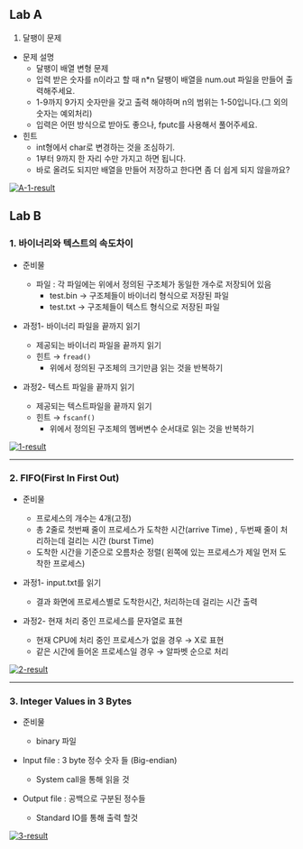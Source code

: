 ##  Lab A
1) 달팽이 문제 
- 문제 설명
  - 달팽이 배열 변형 문제
  - 입력 받은 숫자를 n이라고 할 때 n*n 달팽이 배열을
num.out 파일을 만들어 출력해주세요.
  - 1-9까지 9가지 숫자만을 갖고 출력 해야하며 n의 범위는 1-50입니다.(그 외의 숫자는 예외처리)
  - 입력은 어떤 방식으로 받아도 좋으나, fputc를 사용해서 풀어주세요.
- 힌트 
  - int형에서 char로 변경하는 것을 조심하기.
  - 1부터 9까지 한 자리 수만 가지고 하면 됩니다.
  - 바로 올려도 되지만 배열을 만들어 저장하고 한다면 좀 더 쉽게 되지 않을까요?

<a href="https://imgbb.com/"><img src="https://i.ibb.co/L5SFNzc/A-1-result.png" alt="A-1-result" border="0"></a>


## Lab B
### 1. 바이너리와 텍스트의 속도차이
- 준비물
  - 파일 : 각 파일에는 위에서 정의된 구조체가 동일한 개수로 저장되어 있음
    - test.bin → 구조체들이 바이너리 형식으로 저장된 파일
    - test.txt → 구조체들이 텍스트 형식으로 저장된 파일
- 과정1- 바이너리 파일을 끝까지 읽기
  - 제공되는 바이너리 파일을 끝까지 읽기
  - 힌트 → `fread()`
    - 위에서 정의된 구조체의 크기만큼 읽는 것을 반복하기

- 과정2- 텍스트 파일을 끝까지 읽기
  - 제공되는 텍스트파일을 끝까지 읽기
  - 힌트 → `fscanf()`
    - 위에서 정의된 구조체의 멤버변수 순서대로 읽는 것을 반복하기

<a href="https://ibb.co/Qv2wg09"><img src="https://i.ibb.co/pjtF7q2/1-result.png" alt="1-result" border="0"></a>

---

### 2. FIFO(First In First Out)
- 준비물
  - 프로세스의 개수는 4개(고정)
  - 총 2줄로 첫번째 줄이 프로세스가 도착한 시간(arrive Time) , 두번째 줄이 처리하는데 걸리는 시간
(burst Time)
  - 도착한 시간을 기준으로 오름차순 정렬( 왼쪽에 있는 프로세스가 제일 먼저 도착한 프로세스)
- 과정1- input.txt를 읽기
  - 결과 화면에 프로세스별로 도착한시간, 처리하는데 걸리는 시간 출력

- 과정2- 현재 처리 중인 프로세스를 문자열로 표현
  - 현재 CPU에 처리 중인 프로세스가 없을 경우 → X로 표현
  - 같은 시간에 들어온 프로세스일 경우 → 알파벳 순으로 처리

<a href="https://imgbb.com/"><img src="https://i.ibb.co/FHsYjr8/2-result.png" alt="2-result" border="0"></a>


---

### 3. Integer Values in 3 Bytes
- 준비물
  - binary 파일
- Input file : 3 byte 정수 숫자 들 (Big-endian)
  - System call을 통해 읽을 것

- Output file : 공백으로 구분된 정수들
  - Standard IO를 통해 출력 할것

<a href="https://ibb.co/Q6tsBLr"><img src="https://i.ibb.co/Hr3mv6n/3-result.png" alt="3-result" border="0"></a>
